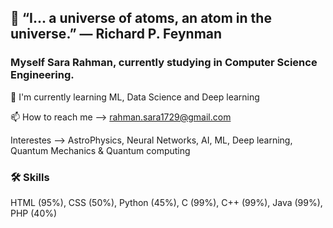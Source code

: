 <!--
**sararahman1729/sararahman1729** is a ✨ _special_ ✨ repository because its `README.md` (this file) appears on your GitHub profile.

Here are some ideas to get you started:

- 🔭 I’m currently working on ...
- 🌱 I’m currently learning ...
- 👯 I’m looking to collaborate on ...
- 🤔 I’m looking for help with ...
- 💬 Ask me about ...
- 📫 How to reach me: ...
- 😄 Pronouns: ...
- ⚡ Fun fact: ...
-->

## 💬 “I... a universe of atoms, an atom in the universe.” ― Richard P. Feynman

### Myself Sara Rahman, currently studying in Computer Science Engineering.

🧠 I'm currently learning ML, Data Science and Deep learning

📫 How to reach me --> rahman.sara1729@gmail.com

Interestes --> AstroPhysics, Neural Networks, AI, ML, Deep learning, Quantum Mechanics & Quantum computing

### 🛠 Skills
HTML (95%), CSS (50%), Python (45%), C (99%), C++ (99%), Java (99%), PHP (40%)


